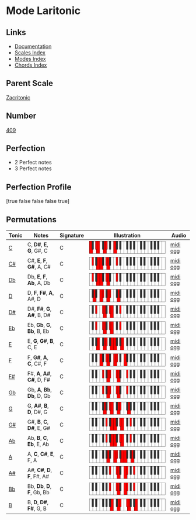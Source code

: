 # Mode Laritonic

## Links

- [Documentation](index.md)
- [Scales Index](Scales.md)
- [Modes Index](Modes.md)
- [Chords Index](Chords.md)

## Parent Scale

[Zacritonic](ScaleZacritonic.md)

## Number

[409](https://ianring.com/musictheory/scales/409)

## Perfection

- 2 Perfect notes
- 3 Perfect notes

## Perfection Profile

[true false false false true]

## Permutations

| Tonic | Notes | Signature | Illustration | Audio |
|-------|-------|-----------|--------------|-------|
| [C](ModeCNaturalLaritonic.md) | C, **D#**, **E**, **G**, G#, C | C | ![CNaturalLaritonic](ModeCNaturalLaritonic.png) | [midi](ModeCNaturalLaritonic.mid) [ogg](ModeCNaturalLaritonic.ogg) |
| [C#](ModeCSharpLaritonic.md) | C#, **E**, **F**, **G#**, A, C# | C | ![CSharpLaritonic](ModeCSharpLaritonic.png) | [midi](ModeCSharpLaritonic.mid) [ogg](ModeCSharpLaritonic.ogg) |
| [Db](ModeDFlatLaritonic.md) | Db, **E**, **F**, **Ab**, A, Db | C | ![DFlatLaritonic](ModeDFlatLaritonic.png) | [midi](ModeDFlatLaritonic.mid) [ogg](ModeDFlatLaritonic.ogg) |
| [D](ModeDNaturalLaritonic.md) | D, **F**, **F#**, **A**, A#, D | C | ![DNaturalLaritonic](ModeDNaturalLaritonic.png) | [midi](ModeDNaturalLaritonic.mid) [ogg](ModeDNaturalLaritonic.ogg) |
| [D#](ModeDSharpLaritonic.md) | D#, **F#**, **G**, **A#**, B, D# | C | ![DSharpLaritonic](ModeDSharpLaritonic.png) | [midi](ModeDSharpLaritonic.mid) [ogg](ModeDSharpLaritonic.ogg) |
| [Eb](ModeEFlatLaritonic.md) | Eb, **Gb**, **G**, **Bb**, B, Eb | C | ![EFlatLaritonic](ModeEFlatLaritonic.png) | [midi](ModeEFlatLaritonic.mid) [ogg](ModeEFlatLaritonic.ogg) |
| [E](ModeENaturalLaritonic.md) | E, **G**, **G#**, **B**, C, E | C | ![ENaturalLaritonic](ModeENaturalLaritonic.png) | [midi](ModeENaturalLaritonic.mid) [ogg](ModeENaturalLaritonic.ogg) |
| [F](ModeFNaturalLaritonic.md) | F, **G#**, **A**, **C**, C#, F | C | ![FNaturalLaritonic](ModeFNaturalLaritonic.png) | [midi](ModeFNaturalLaritonic.mid) [ogg](ModeFNaturalLaritonic.ogg) |
| [F#](ModeFSharpLaritonic.md) | F#, **A**, **A#**, **C#**, D, F# | C | ![FSharpLaritonic](ModeFSharpLaritonic.png) | [midi](ModeFSharpLaritonic.mid) [ogg](ModeFSharpLaritonic.ogg) |
| [Gb](ModeGFlatLaritonic.md) | Gb, **A**, **Bb**, **Db**, D, Gb | C | ![GFlatLaritonic](ModeGFlatLaritonic.png) | [midi](ModeGFlatLaritonic.mid) [ogg](ModeGFlatLaritonic.ogg) |
| [G](ModeGNaturalLaritonic.md) | G, **A#**, **B**, **D**, D#, G | C | ![GNaturalLaritonic](ModeGNaturalLaritonic.png) | [midi](ModeGNaturalLaritonic.mid) [ogg](ModeGNaturalLaritonic.ogg) |
| [G#](ModeGSharpLaritonic.md) | G#, **B**, **C**, **D#**, E, G# | C | ![GSharpLaritonic](ModeGSharpLaritonic.png) | [midi](ModeGSharpLaritonic.mid) [ogg](ModeGSharpLaritonic.ogg) |
| [Ab](ModeAFlatLaritonic.md) | Ab, **B**, **C**, **Eb**, E, Ab | C | ![AFlatLaritonic](ModeAFlatLaritonic.png) | [midi](ModeAFlatLaritonic.mid) [ogg](ModeAFlatLaritonic.ogg) |
| [A](ModeANaturalLaritonic.md) | A, **C**, **C#**, **E**, F, A | C | ![ANaturalLaritonic](ModeANaturalLaritonic.png) | [midi](ModeANaturalLaritonic.mid) [ogg](ModeANaturalLaritonic.ogg) |
| [A#](ModeASharpLaritonic.md) | A#, **C#**, **D**, **F**, F#, A# | C | ![ASharpLaritonic](ModeASharpLaritonic.png) | [midi](ModeASharpLaritonic.mid) [ogg](ModeASharpLaritonic.ogg) |
| [Bb](ModeBFlatLaritonic.md) | Bb, **Db**, **D**, **F**, Gb, Bb | C | ![BFlatLaritonic](ModeBFlatLaritonic.png) | [midi](ModeBFlatLaritonic.mid) [ogg](ModeBFlatLaritonic.ogg) |
| [B](ModeBNaturalLaritonic.md) | B, **D**, **D#**, **F#**, G, B | C | ![BNaturalLaritonic](ModeBNaturalLaritonic.png) | [midi](ModeBNaturalLaritonic.mid) [ogg](ModeBNaturalLaritonic.ogg) |
